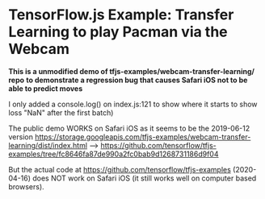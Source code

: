 # TensorFlow.js Example: Transfer Learning to play Pacman via the Webcam

**This is a unmodified demo of tfjs-examples/webcam-transfer-learning/ repo**
**to demonstrate a regression bug that causes Safari iOS not to be able to predict moves**

I only added a console.log() on index.js:121 to show where it starts to show loss "NaN" after the first batch)

The public demo WORKS on Safari iOS as it seems to be the 2019-06-12 version
https://storage.googleapis.com/tfjs-examples/webcam-transfer-learning/dist/index.html
--> https://github.com/tensorflow/tfjs-examples/tree/fc8646fa87de990a2fc0bab9d1268731186d9f04

But the actual code at https://github.com/tensorflow/tfjs-examples (2020-04-16) does NOT work on Safari iOS
(it still works well on computer based browsers).